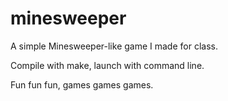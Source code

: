 minesweeper
===========

A simple Minesweeper-like game I made for class.

Compile with make, launch with command line.

Fun fun fun, games games games.